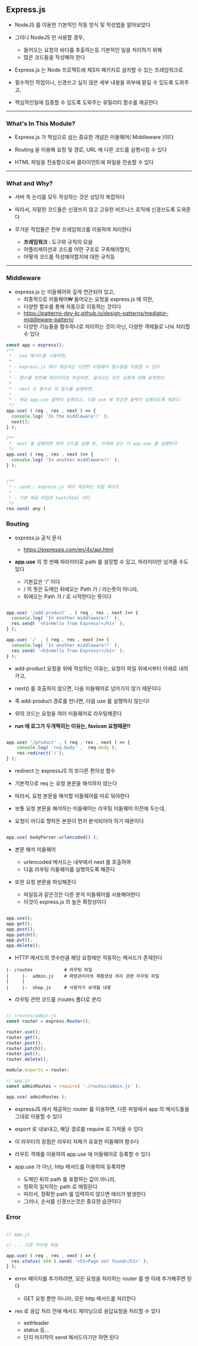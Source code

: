 ## Express.js

- NodeJS 를 이용한 기본적인 작동 방식 및 작성법을 알아보았다


- 그러나 NodeJS 만 사용할 경우,
  - 들어오는 요청의 바디를 추출하는등 기본적인 일을 처리하기 위해
  - 많은 코드들을 작성해야 한다


- Express.js 는 Node 프로젝트에 제3자 패키지로 설치할 수 있는 프레임워크로


- 필수적인 작업이나, 신경쓰고 싶지 않은 세부 내용을 외부에 맡길 수 있도록 도와주고,


- 핵심적인일에 집중할 수 있도록 도와주는 유틸리티 함수를 제공한다

---

### What's In This Module?

- Express.js 가 핵심으로 삼는 중요한 개념은 미들웨어( Middleware )이다


- Routing 을 이용해 요청 및 경로, URL 에 다른 코드를 실행시킬 수 있다


- HTML 파일을 전송함으로써 클라이언트에 파일을 전송할 수 있다

---

### What and Why?

- 서버 측 논리를 모두 작성하는 것은 상당히 복잡하다


- 따라서, 자잘한 코드들은 신경쓰지 않고 고유한 비즈니스 로직에 신경쓰도록 도와준다


- 무거운 작업들은 전부 프레임워크를 이용하여 처리한다
  - **프레임워크** : 도구와 규칙의 모음
  - 어플리케이션과 코드를 어떤 구조로 구축해야할지,
  - 어떻게 코드를 작성해야할지에 대한 규칙등

---

### Middleware

- express.js 는 미들웨어와 깊게 연관되어 있고,
  - 최종적으로 미들웨어₩ 들어오는 요청을 express.js 에 의한,
  - 다양한 함수를 통해 자동으로 이동하는 것이다
  - https://patterns-dev-kr.github.io/design-patterns/mediator-middleware-pattern/
  - 다양한 기능들을 함수하나로 처리하는 것이 아닌, 다양한 객체들로 나눠 처리할 수 있다


````javascript
const app = express();
/**
 * - use 메서드를 사용하면,
 *
 * - express.js 에서 제공하는 다양한 미들웨어 함수들을 이용할 수 있다
 * 
 * - 함수를 첫번째 파라미터로 작성하면, 들어오는 모든 요청에 대해 동작한다
 * 
 * - next 는 함수로 이 함수를 실행하면,
 * 
 * - 해당 app.use 콜백이 실행되고, 다음 use 에 작성한 콜백이 실행되도록 해준다
 */
app.use( ( req , res , next ) => {
  console.log( 'In the middleware!!' );
  next();
} );

/**
 *  next 를 실행하면 위의 코드를 실행 후, 아래에 있는 이 app.use 를 실행한다
 */
app.use( ( req , res , next )=> {
  console.log( 'In another middleware!!' );
} );


````

````javascript

/**
 * - send : express.js 에서 제공하는 유틸 메서드
 * 
 * - 기본 제공 타입은 text/html 이다
 */
res.send( any )


````

### Routing

- express.js 공식 문서
  - https://expressjs.com/en/4x/api.html


- **app.use** 의 첫 번째 파라미터로 path 를 설정할 수 있고, 파라미터만 넘겨줄 수도있다
  - 기본값은 '/' 이다
  - / 의 뜻은 도메인 뒤에오는 Path 가 / 라는뜻이 아니라,
  - 뒤에오는 Path 가 / 로 시작한다는 뜻이다


````javascript

app.use( '/add-product' , ( req , res , next )=> {
  console.log( 'In another middleware!!' );
  res.send( '<h1>Hello from Express!</h1>' );
} );

app.use( '/' , ( req , res , next )=> {
  console.log( 'In another middleware!!' );
  res.send( '<h1>Hello from Express!</h1>' );
} );

````

- add-product 요청을 위에 작성하는 이유는,
  요청이 파일 위에서부터 아래로 내려가고,


- next() 를 호출하지 않으면, 다음 미들웨어로 넘어가지 않기 때문이다


- 즉 add-product 경로를 만나면, 다음 use 를 실행하지 않는다!


- 위의 코드는 요청을 여러 미들웨어로 라우팅해준다


- **run 에 로그가 두개찍히는 이유는, favicon 요청때문!!**

````javascript

app.use( '/product' , ( req , res , next ) => {
    console.log( 'req.body' ,  req.body );
    res.redirect('/');
} );

````

- redirect 는 expressJS 의 또다른 편의성 함수


- 기본적으로 req 는 요청 본문을 해석하지 않는다


- 따라서, 요청 본문을 해석할 미들웨어를 따로 둬야한다


- 보통 요청 본문을 해석하는 미들웨어는 라우팅 미들웨어 이전에 두는데,


- 요청이 어디로 향하든 본문이 먼저 분석되어야 하기 때문이다 

````javascript

app.use( bodyParser.urlencoded() );

````

- 본문 해석 미들웨어
  - urlencoded 메서드는 내부에서 next 를 호출하여
  - 다음 라우팅 미들웨어를 실행하도록 해준다


- 또한 요청 본문을 파싱해준다
  - 파일등과 같은것은 다른 분석 미들웨어를 사용해야한다
  - 이것이 express.js 의 높은 확장성이다

````javascript

app.use();
app.get();
app.post();
app.patch();
app.put();
app.delete();

````

- HTTP 메서드의 갯수만큼 해당 요청에만 작동하는 메서드가 존재한다


````
|- /routes            # 라우팅 파일
|     |-  admin.js    # 매장관리자의 제품생성 처리 관련 라우팅 파일
|     |
|     |-  shop.js     # 사용자가 보게될 내용
````

- 라우팅 관련 코드를 /routes 폴더로 분리

````javascript

// /routes/admin.js
const router = express.Router();

router.use();
router.get();
router.post();
router.patch();
router.put();
router.delete();

module.exports = router;

// app.js
const adminRoutes = require( './routes/admin.js' );

app.use( adminRoutes );

````

- expressJS 에서 제공하는 router 를 이용하면, 다른 파일에서 app 의 메서드들을 그대로 이용할 수 있다


- export 로 내보내고, 해당 경로를 require 로 가져올 수 있다


- 이 라우터의 장점은 라우터 자체가 유효한 미들웨어 함수다


- 라우트 객체를 이용하여 app.use 에 미들웨어로 등록할 수 있다


- app.use 가 아닌, http 메서드를 이용하여 등록하면 
  - 도메인 뒤의 path 를 포함하는 값이 아니라, 
  - 정확히 일치하는 path 로 매핑된다
  - 따라서, 정확한 path 를 입력하지 않으면 에러가 발생한다
  - 그러나, 순서를 신경쓰는것은 중요한 습관이다

  
### Error

````javascript

// app.js

// ... 다른 라우팅 파일

app.use( ( req , res , next ) => {
  res.status( 404 ).send( '<h1>Page not found</h1>' );
} );

````

- error 페이지를 추가하려면, 모든 요청을 처리하는 router 를 맨 아래 추가해주면 된다
  - GET 요청 뿐만 아니라, 모든 http 메서드를 처리한다


- res 로 응답 처리 전에 메서드 체이닝으로 응답요청을 처리할 수 있다
  - setHeader
  - status 등...
  - 단지 마지막이 send 메서드이기만 하면 된다
  